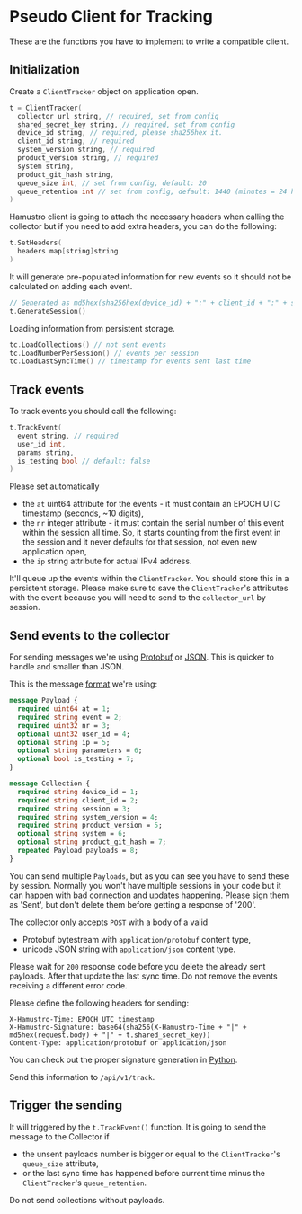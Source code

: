 # Pseudo Client for Tracking

These are the functions you have to implement to write a compatible client.

## Initialization

Create a `ClientTracker` object on application open.

```cpp
t = ClientTracker(
  collector_url string, // required, set from config
  shared_secret_key string, // required, set from config
  device_id string, // required, please sha256hex it.
  client_id string, // required
  system_version string, // required
  product_version string, // required
  system string,
  product_git_hash string,
  queue_size int, // set from config, default: 20
  queue_retention int // set from config, default: 1440 (minutes = 24 hours)
)
```

Hamustro client is going to attach the necessary headers when calling the collector but if you need to add extra headers, you can do the following:

```cpp
t.SetHeaders(
  headers map[string]string
)
```

It will generate pre-populated information for new events so it should not be calculated on adding each event.

```cpp
// Generated as md5hex(sha256hex(device_id) + ":" + client_id + ":" + system_version + ":" + product_version)
t.GenerateSession()
```

Loading information from persistent storage.

```cpp
tc.LoadCollections() // not sent events
tc.LoadNumberPerSession() // events per session
tc.LoadLastSyncTime() // timestamp for events sent last time
```

## Track events

To track events you should call the following:

```cpp
t.TrackEvent(
  event string, // required
  user_id int,
  params string,
  is_testing bool // default: false
)
```

Please set automatically 
- the `at` uint64 attribute for the events - it must contain an EPOCH UTC timestamp (seconds, ~10 digits), 
- the `nr` integer attribute - it must contain the serial number of this event within the session all time. So, it starts counting from the first event in the session and it never defaults for that session, not even new application open,
- the `ip` string attribute for actual IPv4 address.

It'll queue up the events within the `ClientTracker`. You should store this in a persistent storage. Please make sure to save the `ClientTracker`'s attributes with the event because you will need to send to the `collector_url` by session.

## Send events to the collector

For sending messages we're using [Protobuf](https://developers.google.com/protocol-buffers/?hl=en) or [JSON](http://www.json.org). This is quicker to handle and smaller than JSON.

This is the message [format](../proto/payload.proto) we're using:

```protobuf
message Payload {
  required uint64 at = 1;
  required string event = 2;
  required uint32 nr = 3;
  optional uint32 user_id = 4;
  optional string ip = 5;
  optional string parameters = 6;
  optional bool is_testing = 7;
}

message Collection {
  required string device_id = 1;
  required string client_id = 2;
  required string session = 3;
  required string system_version = 4;
  required string product_version = 5;
  optional string system = 6;
  optional string product_git_hash = 7;
  repeated Payload payloads = 8;
}
```

You can send multiple `Payloads`, but as you can see you have to send these by session. Normally you won't have multiple sessions in your code but it can happen with bad connection and updates happening. Please sign them as 'Sent', but don't delete them before getting a response of '200'.

The collector only accepts `POST` with a body of a valid 
- Protobuf bytestream with `application/protobuf` content type,
- unicode JSON string with `application/json` content type. 

Please wait for `200` response code before you delete the already sent payloads. After that update the last sync time. Do not remove the events receiving a different error code.

Please define the following headers for sending:

```
X-Hamustro-Time: EPOCH UTC timestamp
X-Hamustro-Signature: base64(sha256(X-Hamustro-Time + "|" + md5hex(request.body) + "|" + t.shared_secret_key))
Content-Type: application/protobuf or application/json
```

You can check out the proper signature generation in [Python](https://github.com/wunderlist/hamustro/blob/master/utils/message.py#L57-L62).

Send this information to `/api/v1/track`.

## Trigger the sending

It will triggered by the `t.TrackEvent()` function. It is going to send the message to the Collector if
- the unsent payloads number is bigger or equal to the `ClientTracker`'s `queue_size` attribute,
- or the last sync time has happened before current time minus the `ClientTracker`'s `queue_retention`.

Do not send collections without payloads.
